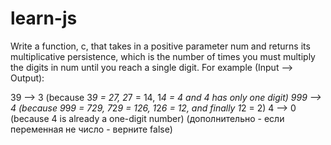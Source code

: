 # learn-js
Write a function, с, that takes in a positive parameter num and returns its multiplicative persistence, which is the number of times you must multiply the digits in num until you reach a single digit.
For example (Input --> Output):

39 --> 3 (because 3*9 = 27, 2*7 = 14, 1*4 = 4 and 4 has only one digit)
999 --> 4 (because 9*9*9 = 729, 7*2*9 = 126, 1*2*6 = 12, and finally 1*2 = 2)
4 --> 0 (because 4 is already a one-digit number)
(дополнительно - если переменная не число - верните false)